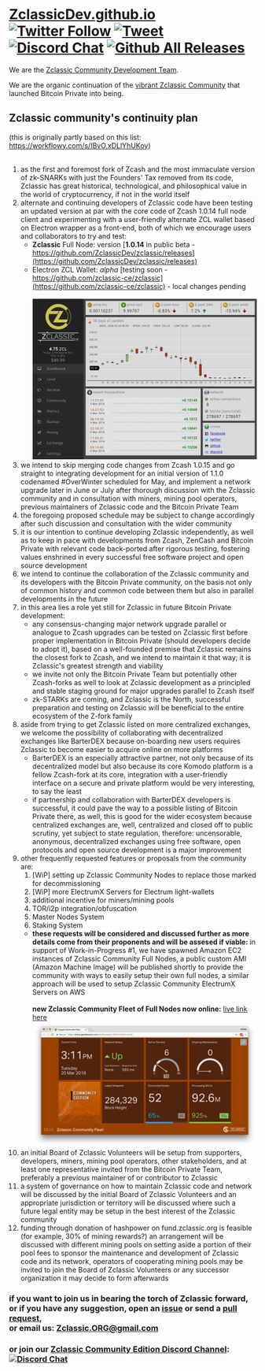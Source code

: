 # [ZclassicDev.github.io](https://ZclassicDev.github.io) [![Twitter Follow](https://img.shields.io/twitter/follow/ZclassicDev.svg?style=social)](https://twitter.com/ZclassicDev) [![Tweet](https://img.shields.io/twitter/url/https/github.com/ZclassicDev/ZclassicDev.github.io/README.md.svg?style=social)](https://twitter.com/intent/tweet?text=Check%20out%20Zclassic%20community's%20continuity%20plan%20-%20open%20to%20your%20feedback%20/%20suggestions:%20%F0%9F%A4%97%20%9C%A8%20https://github.com/ZclassicDev/ZclassicDev.github.io/README.md) [![Discord Chat](https://img.shields.io/discord/308323056592486420.svg)](https://discord.gg/45NNrMJ) [![Github All Releases](https://img.shields.io/github/downloads/atom/atom/total.svg?style=flat)](https://github.com/ZclassicDev/zclassic/releases)
We are the [Zclassic Community Development Team](https://github.com/ZclassicDev).

We are the organic continuation of the [vibrant Zclassic Community](https://twitter.com/ZclassicDev) that launched Bitcoin Private into being.


## Zclassic community's continuity plan
(this is originally partly based on this list: https://workflowy.com/s/IBvO.xDLlYhUKoy)<br/><br/>
01. as the first and foremost fork of Zcash and the most immaculate version of zk-SNARKs with just the Founders' Tax removed from its code, Zclassic has great historical, technological, and philosophical value in the world of cryptocurrency, if not in the world itself
02. alternate and continuing developers of Zclassic code have been testing an updated version at par with the core code of Zcash 1.0.14 full node client and experimenting with a user-friendly alternate ZCL wallet based on Electron wrapper as a front-end, both of which we encourage users and collaborators to try and test:
    - **Zclassic** Full Node: version [**1.0.14** in public beta - https://github.com/ZclassicDev/zclassic/releases](https://github.com/ZclassicDev/zclassic/releases)
    - Electron ZCL Wallet: *alpha* [testing soon - https://github.com/zclassic-ce/zclassic](https://github.com/zclassic-ce/zclassic) - local changes pending<br/><br/> ![just a screenshot, watch this space!](https://github.com/ZclassicDev/ZclassicDev.github.io/raw/master/zclassic-ce.jpg "ZclassicCE, a new Electron ZCL Wallet (Zclassic Community Edition), alternative Full-Node GUI client")
03. we intend to skip merging code changes from Zcash 1.0.15 and go straight to integrating development for an initial version of 1.1.0 codenamed #OverWinter scheduled for May, and implement a network upgrade later in June or July after thorough discussion with the Zclassic community and in consultation with miners, mining pool operators, previous maintainers of Zclassic code and the Bitcoin Private Team
04. the foregoing proposed schedule may be subject to change accordingly after such discussion and consultation with the wider community
05. it is our intention to continue developing Zclassic independently, as well as to keep in pace with developments from Zcash, ZenCash and Bitcoin Private with relevant code back-ported after rigorous testing, fostering values enshrined in every successful free software project and open source development
06. we intend to continue the collaboration of the Zclassic community and its developers with the Bitcoin Private community, on the basis not only of common history and common code between them but also in parallel developments in the future
07. in this area lies a role yet still for Zclassic in future Bitcoin Private development:
    - any consensus-changing major network upgrade parallel or analogue to Zcash upgrades can be tested on Zclassic first before proper implementation in Bitcoin Private (should developers decide to adopt it), based on a well-founded premise that Zclassic remains the closest fork to Zcash, and we intend to maintain it that way; it is Zclassic's greatest strength and viability
    - we invite not only the Bitcoin Private Team but potentially other Zcash-forks as well to look at Zclassic development as a principled and stable staging ground for major upgrades parallel to Zcash itself
    - zk-STARKs are coming, and Zclassic is the North, successful preparation and testing on Zclassic will be beneficial to the entire ecosystem of the Z-fork family <br/>
08. aside from trying to get Zclassic listed on more centralized exchanges, we welcome the possibility of collaborating with decentralized exchanges like BarterDEX because on-boarding new users requires Zclassic to  become easier to acquire online on more platforms
    - BarterDEX is an especially attractive partner, not only because of its decentralized model but also because its core Komodo platform is a fellow Zcash-fork at its core, integration with a user-friendly interface on a secure and private platform would be very interesting, to say the least
    - if partnership and collaboration with BarterDEX developers is successful, it could pave the way to a possible listing of Bitcoin Private there, as well, this is good for the wider ecosystem because centralized exchanges are, well, centralized and closed off to public scrutiny, yet subject to state regulation, therefore: uncensorable, anonymous, decentralized exchanges using free software, open protocols and open source development is a major improvement <br/>
09. other frequently requested features or proposals from the community are:
    1. [WiP] setting up Zclassic Community Nodes to replace those marked for decommissioning 
    2. [WiP] more ElectrumX Servers for Electrum light-wallets 
    3. additional incentive for miners/mining pools
    4. TOR/i2p integration/obfuscation
    5. Master Nodes System
    6. Staking System <br/>
    - **these requests will be considered and discussed further as more details come from their proponents and will be assesed if viable:** in support of Work-in-Progress #1, we have spawned Amazon EC2 instances of Zclassic Community Full Nodes, a public custom AMI (Amazon Machine Image) will be published shortly to provide the community with ways to easily setup their own full nodes, a similar approach will be used to setup Zclassic Community ElectrumX Servers on AWS <br/> <br/>**new Zclassic Community Fleet of Full Nodes now online:** [live link here](https://share.geckoboard.com/dashboards/VLSIPPHPUNOYUAJW) ![the road so far!](https://github.com/ZclassicDev/ZclassicDev.github.io/raw/master/zclaws.png "new Zclassic Community Fleet of Full Nodes now online via AWS")<br/>
10. an initial Board of Zclassic Volunteers will be setup from supporters, developers, miners, mining pool operators, other stakeholders, and at least one representative invited from the Bitcoin Private Team, preferably a previous maintainer of or contributor to Zclassic
11. a system of governance on how to maintain Zclassic code and network will be discussed by the initial Board of Zclassic Volunteers and an appropriate jurisdiction or territory will be discussed where such a future legal entity may be setup in the best interest of the Zclassic community
12. funding through donation of hashpower on fund.zclassic.org is feasible (for example, 30% of mining rewards?) an arrangement will be discussed with different mining pools on setting aside a portion of their pool fees to sponsor the maintenance and development of Zclassic code and its network, operators of cooperating mining pools may be invited to join the Board of Zclassic Volunteers or any successor organization it may decide to form afterwards
### if you want to join us in bearing the torch of Zclassic forward,<br/> or if you have any suggestion, open an [issue](https://github.com/ZclassicDev/ZclassicDev.github.io/issues) or send a [pull request](https://github.com/ZclassicDev/ZclassicDev.github.io/pulls),<br/> or email us: Zclassic.ORG@gmail.com
### or join our [Zclassic Community Edition Discord Channel](https://discord.gg/NRdczWC): [![Discord Chat](https://img.shields.io/discord/308323056592486420.svg)](https://discord.gg/45NNrMJ)
